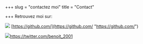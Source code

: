 +++
slug = "contactez moi"
title = "Contact"

+++
Retrouvez moi sur:

![](/uploads/github-mark.png) [https://github.com/](https://github.com/ "https://github.com/")

![](/uploads/twitter_bird-svg.png)[https]()[://twitter.com/benoit_2001](https://twitter.com/benoit_2001 "https://twitter.com/benoit_2001")